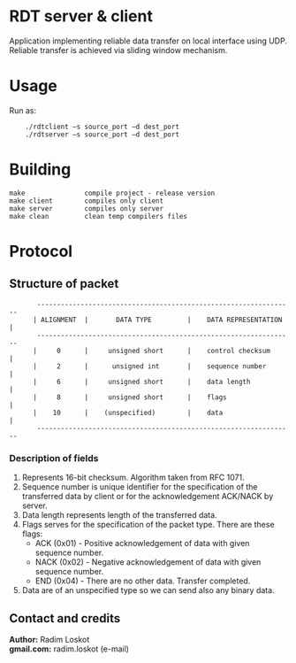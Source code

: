 RDT server & client
==============

 Application implementing reliable data transfer on local interface using UDP. Reliable transfer is achieved via sliding window mechanism.

# Usage
Run as:
```
    ./rdtclient –s source_port –d dest_port
    ./rdtserver –s source_port –d dest_port       
```

# Building
```
make               compile project - release version
make client        compiles only client
make server        compiles only server
make clean         clean temp compilers files
```

# Protocol

## Structure of packet
```
       -----------------------------------------------------------------
      | ALIGNMENT  |       DATA TYPE         |    DATA REPRESENTATION   |
       -----------------------------------------------------------------
      |     0      |     unsigned short      |    control checksum      |
      |     2      |      unsigned int       |    sequence number       |    
      |     6      |     unsigned short      |    data length           |
      |     8      |     unsigned short      |    flags                 |
      |    10      |    (unspecified)        |    data                  |
       -----------------------------------------------------------------
```

### Description of fields
1. Represents 16-bit checksum. Algorithm taken from RFC 1071.
2. Sequence number is unique identifier for the specification of the transferred data by client or for the acknowledgement ACK/NACK by server.
3. Data length represents length of the transferred data.
4. Flags serves for the specification of the packet type.
     There are these flags:
     - ACK  (0x01) - Positive acknowledgement of data with given sequence number.
     - NACK (0x02) - Negative acknowledgement of data with given sequence number.
     - END  (0x04) - There are no other data. Transfer completed.
5. Data are of an unspecified type so we can send also any binary data.       

## Contact and credits
                             
**Author:**    Radim Loskot  
**gmail.com:** radim.loskot (e-mail)
       
